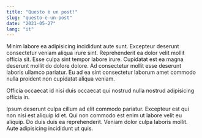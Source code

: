 ```yaml
---
title: "Questo è un post!"
slug: "questo-e-un-post"
date: "2021-05-27"
lang: "it"
---
```


Minim labore ea adipisicing incididunt aute sunt. Excepteur deserunt consectetur veniam aliqua irure sint. Reprehenderit ea dolor velit mollit officia sit. Esse culpa sint tempor labore irure. Cupidatat est ea magna deserunt mollit do dolore dolore. Ad consectetur mollit esse deserunt laboris ullamco pariatur. Eu ad ea sint consectetur laborum amet commodo nulla proident non cupidatat aliqua veniam.

Officia occaecat id nisi duis occaecat qui nostrud nulla nostrud adipisicing officia in.

Ipsum deserunt culpa cillum ad elit commodo pariatur. Excepteur est qui non nisi est aliquip id et. Qui non commodo est enim ut labore velit eu aliquip. Do duis duis ea reprehenderit. Veniam dolor culpa laboris mollit. Aute adipisicing incididunt ut quis.
